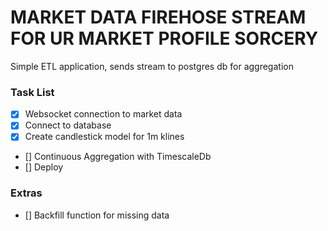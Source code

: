 # MARKET DATA FIREHOSE STREAM FOR UR MARKET PROFILE SORCERY

Simple ETL application, sends stream to postgres db for aggregation

### Task List

-   [x] Websocket connection to market data
-   [x] Connect to database
-   [x] Create candlestick model for 1m klines
-   [] Continuous Aggregation with TimescaleDb
-   [] Deploy

### Extras

-   [] Backfill function for missing data
